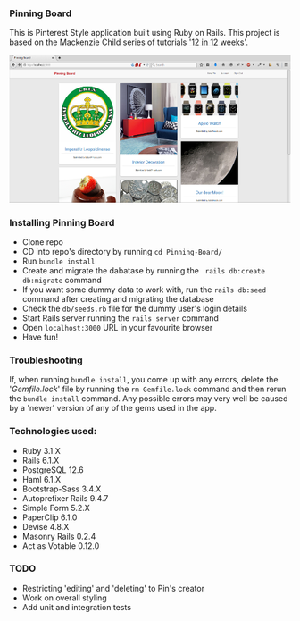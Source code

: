 ### Pinning Board

This is Pinterest Style application built using Ruby on Rails. This project is based on the Mackenzie Child series of tutorials ['12 in 12 weeks'](http://youtu.be/abcnfFS_DS8?list=PL23ZvcdS3XPLNdRYB_QyomQsShx59tpc-).

![image](https://raw.githubusercontent.com/charlesdebarros/Pinning-Board/master/app/assets/images/screenshot.png)

### Installing Pinning Board

* Clone repo
* CD into repo's directory by running ```cd Pinning-Board/```
* Run ```bundle install```
* Create and migrate the dabatase by running the ``` rails db:create db:migrate``` command
 * If you want some dummy data to work with, run the ```rails db:seed``` command after creating and migrating the database
 * Check the ```db/seeds.rb``` file for the dummy user's login details
* Start Rails server running the ```rails server``` command
* Open ```localhost:3000``` URL in your favourite browser
* Have fun!

### Troubleshooting

If, when running ```bundle install```, you come up with any errors, delete the '_Gemfile.lock_' file by running the ```rm Gemfile.lock``` command and then rerun the ```bundle install``` command. Any possible errors may very well be caused by a 'newer' version of any of the gems used in the app.

### Technologies used:

* Ruby 3.1.X
* Rails 6.1.X
* PostgreSQL 12.6
* Haml 6.1.X
* Bootstrap-Sass 3.4.X
* Autoprefixer Rails 9.4.7
* Simple Form 5.2.X
* PaperClip 6.1.0
* Devise 4.8.X
* Masonry Rails 0.2.4
* Act as Votable 0.12.0

### TODO

* Restricting 'editing' and 'deleting' to Pin's creator
* Work on overall styling
* Add unit and integration tests
